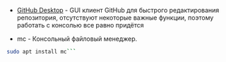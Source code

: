 * [GitHub Desktop](https://github.com/shiftkey/desktop) - GUI клиент GitHub для быстрого редактирования репозитория, отсутствуют некоторые важные функции, поэтому работать с консолью все равно придётся

* mc - Консольный файловый менеджер.

```bash
sudo apt install mc```